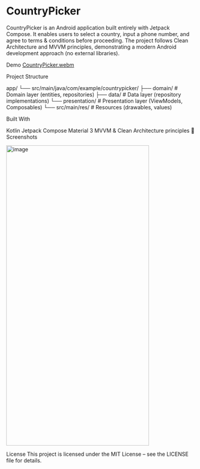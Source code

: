 ﻿# CountryPicker

CountryPicker is an Android application built entirely with Jetpack Compose. It enables users to select a country, input a phone number, and agree to terms & conditions before proceeding. The project follows Clean Architecture and MVVM principles, demonstrating a modern Android development approach (no external libraries).


Demo
[CountryPicker.webm](https://github.com/user-attachments/assets/15562cc9-35ff-40e3-90ee-90d04576f4ab)


Project Structure

app/
 └── src/main/java/com/example/countrypicker/
     ├── domain/        # Domain layer (entities, repositories)
     ├── data/          # Data layer (repository implementations)
     └── presentation/  # Presentation layer (ViewModels, Composables)
 └── src/main/res/      # Resources (drawables, values)

Built With

Kotlin
Jetpack Compose
Material 3
MVVM & Clean Architecture principles
📸 Screenshots

<img width="380" height="800" alt="image" src="https://github.com/user-attachments/assets/cdc5ca44-a2bc-488e-ae24-ad9f4639b9e4" />


License
This project is licensed under the MIT License – see the LICENSE
 file for details.

